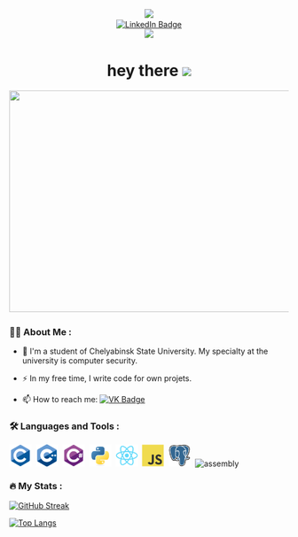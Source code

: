 
<div id="header" align="center">
  <img src="https://media.giphy.com/media/6ib6KPmkeAjDTxMxij/giphy.gif" width="100"/>
  <div id="badges">
    <a href="https://vk.com/toxicmouse7">
      <img src="https://img.shields.io/badge/VK-blue?logo=VK&logocolor=blue" alt="LinkedIn Badge"/>
    </a>
  </div>
  <img src="https://komarev.com/ghpvc/?username=toxicmouse7"/>
  <h1>
  hey there
  <img src="https://media.giphy.com/media/hvRJCLFzcasrR4ia7z/giphy.gif" width="30px"/>
</h1>
</div>
<div align="center">
  <img src="https://media.giphy.com/media/42HOrlymNrqYvY5zs0/giphy.gif" width="600" height="400"/>
</div>

### :man_technologist: About Me :

- :telescope: I'm a student of Chelyabinsk State University. My specialty at the university is computer security.

- :zap: In my free time, I write code for own projets.

- :mailbox: How to reach me: [![VK Badge](https://img.shields.io/badge/VK-blue?logo=VK&logocolor=blue)](https://vk.com/toxicmouse7)

### :hammer_and_wrench: Languages and Tools :

<div>
  <img src="https://github.com/devicons/devicon/blob/master/icons/c/c-original.svg" title="C" alt="C" width="40" height="40"/>&nbsp;
  <img src="https://github.com/devicons/devicon/blob/master/icons/cplusplus/cplusplus-original.svg" title="C++" alt="C++" width="40" height="40"/>&nbsp;
  <img src="https://github.com/devicons/devicon/blob/master/icons/csharp/csharp-original.svg" title="C#" alt="C#" width="40" height="40"/>&nbsp;
  <img src="https://github.com/devicons/devicon/blob/master/icons/python/python-original.svg" title="Python" alt="Python" width="40" height="40"/>&nbsp;
  <img src="https://github.com/devicons/devicon/blob/master/icons/react/react-original.svg" title="React" alt="React" width="40" height="40"/>&nbsp;
  <img src="https://github.com/devicons/devicon/blob/master/icons/javascript/javascript-original.svg" title="JS" alt="JS" width="40" height="40"/>&nbsp;
  <img src="https://github.com/devicons/devicon/blob/master/icons/postgresql/postgresql-original.svg" title="postgresql" alt="postgresql" width="40" height="40"/>&nbsp;
  <img src="https://sap1emu.net/img/Docs/asm.svg" title="assembly" alt="assembly" width="40" height="40"/>&nbsp;
</div>

### :fire: My Stats :

[![GitHub Streak](http://github-readme-streak-stats.herokuapp.com?user=toxicmouse7&theme=dark&background=000000)](https://git.io/streak-stats)

[![Top Langs](https://github-readme-stats.vercel.app/api/top-langs/?username=toxicmouse7&layout=compact&theme=vision-friendly-dark)](https://github.com/anuraghazra/github-readme-stats)